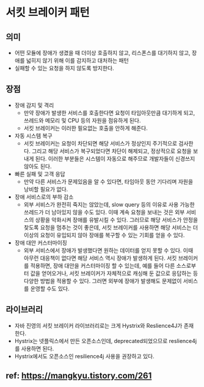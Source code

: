 # 서킷 브레이커 패턴

## 의미

- 어떤 모듈에 장애가 생겼을 때 더이상 호출하지 않고, 리스폰스를 대기하지 않고, 장애를 넓히지 않기 위해 이를 감지하고 대처하는 패턴
- 실패할 수 있는 요청을 하지 않도록 방지한다.

## 장점

- 장애 감지 및 격리
  - 만약 장애가 발생한 서비스를 호출한다면 요청이 타임아웃만큼 대기하게 되고, 쓰레드와 메모리 및 CPU 등의 자원을 점유하게 된다. 
  - 서킷 브레이커는 이러한 필요없는 호출을 안하게 해준다.
- 자동 시스템 복구
  - 서킷 브레이커는 요청이 차단되면 해당 서비스가 정상인지 주기적으로 검사한다. 그리고 해당 서비스가 복구되었다면 차단이 해제되고, 정상적으로 요청을 보내게 된다. 이러한 부분들은 시스템이 자동으로 해주므로 개발자들이 신경쓰지 않아도 된다. 
- 빠른 실패 및 고객 응답
  - 만약 다른 서비스가 문제있음을 알 수 있다면, 타임아웃 동안 기다리며 자원을 낭비할 필요가 없다.
- 장애 서비스로의 부하 감소
  - 외부 서비스가 완전히 죽지는 않았는데, slow query 등의 이유로 사용 가능한 쓰레드가 더 남아있지 않을 수도 있다. 이때 계속 요청을 보내는 것은 외부 서비스의 상황을 악화시켜 장애를 유발시킬 수 있다. 그러므로 해당 서비스가 안정을 찾도록 요청을 멈추는 것이 좋은데, 서킷 브레이커를 사용하면 해당 서비스는 더 이상의 요청이 유입되지 않아 장애를 복구할 수 있는 기회를 얻을 수 있다.
- 장애 대안 커스터마이징
  - 외부 서비스에서 장애가 발생했다면 원하는 데이터를 얻지 못할 수 있다. 이때 아무런 대응책이 없다면 해당 서비스 역시 장애가 발생하게 된다. 서킷 브레이커를 적용하면, 장애 대안을 커스터마이징 할 수 있는데, 예를 들어 다른 소스로부터 값을 얻어오거나, 서킷 브레이커가 자체적으로 캐싱해 둔 값으로 응답하는 등 다양한 방법을 적용할 수 있다. 그러면 외부에 장애가 발생해도 문제없이 서비스를 운영할 수도 있다.

## 라이브러리

- 자바 진영의 서킷 브레이커 라이브러리로는 크게 Hystrix와 Reslience4J가 존재한다. 
- Hystrix는 넷플릭스에서 만든 오픈소스인데, deprecated되었으므로 reslience4j를 사용하면 된다. 
- Hystrix에서도 오픈소스인 resilience4j 사용을 권장하고 있다.

## ref: https://mangkyu.tistory.com/261